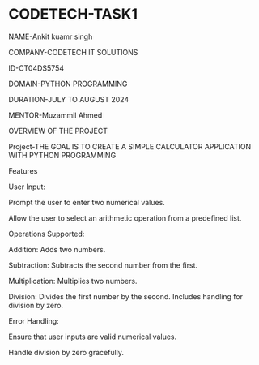 # CODETECH-TASK1
NAME-Ankit kuamr singh

COMPANY-CODETECH IT SOLUTIONS

ID-CT04DS5754

DOMAIN-PYTHON PROGRAMMING

DURATION-JULY TO AUGUST 2024

MENTOR-Muzammil Ahmed

OVERVIEW OF THE PROJECT

Project-THE GOAL IS TO CREATE A SIMPLE CALCULATOR APPLICATION WITH PYTHON PROGRAMMING

Features

User Input:

Prompt the user to enter two numerical values.

Allow the user to select an arithmetic operation from a predefined list.

Operations Supported:

Addition: Adds two numbers.

Subtraction: Subtracts the second number from the first.

Multiplication: Multiplies two numbers.

Division: Divides the first number by the second. Includes handling for division by zero.

Error Handling:

Ensure that user inputs are valid numerical values.

Handle division by zero gracefully.
